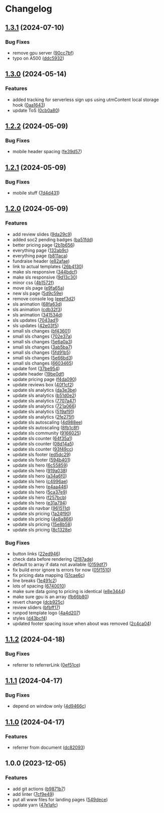 # Changelog

## [1.3.1](https://github.com/runpod/landing-ui/compare/v1.3.0...v1.3.1) (2024-07-10)


### Bug Fixes

* remove gpu server ([90cc7bf](https://github.com/runpod/landing-ui/commit/90cc7bf5f18a714e7c6cfe80d6aaba007c024ad3))
* typo on A500 ([ddc5932](https://github.com/runpod/landing-ui/commit/ddc5932106f6621212b360a55b5e0613b65d18f0))

## [1.3.0](https://github.com/runpod/landing-ui/compare/v1.2.2...v1.3.0) (2024-05-14)


### Features

* added tracking for serverless sign ups using utmContent local storage hook ([0aa1643](https://github.com/runpod/landing-ui/commit/0aa1643f0bce7d7c92ee18bc582275db6732eff3))
* update ToS ([0cb0a80](https://github.com/runpod/landing-ui/commit/0cb0a803ee43ec7bc152ab5d46f1cc5248bd0389))

## [1.2.2](https://github.com/runpod/landing-ui/compare/v1.2.1...v1.2.2) (2024-05-09)


### Bug Fixes

* mobile header spacing ([fe39d57](https://github.com/runpod/landing-ui/commit/fe39d57eccfe6385bd63e6b536b86d61a816000a))

## [1.2.1](https://github.com/runpod/landing-ui/compare/v1.2.0...v1.2.1) (2024-05-09)


### Bug Fixes

* mobile stuff ([7d4d431](https://github.com/runpod/landing-ui/commit/7d4d43138ff2da3b234a76a1173324e32f4a1216))

## [1.2.0](https://github.com/runpod/landing-ui/compare/v1.1.2...v1.2.0) (2024-05-09)


### Features

* add review slides ([9da29c9](https://github.com/runpod/landing-ui/commit/9da29c97b4fa5ad32756e550876f50ce47b3dd55))
* added soc2 pending badges ([ba51fdd](https://github.com/runpod/landing-ui/commit/ba51fdde1528f17c339acc819dd712110e3ba733))
* better pricing page ([2b1b656](https://github.com/runpod/landing-ui/commit/2b1b6561db5859321bc5943123de4303e10a3629))
* everything page ([132ab9c](https://github.com/runpod/landing-ui/commit/132ab9c73cf6178e0ad4e8acc0279a2e2bbb02f8))
* everything page ([b811aca](https://github.com/runpod/landing-ui/commit/b811aca63de7aa4e099198fe7eddf34f88793d6d))
* fundraise header ([e82afae](https://github.com/runpod/landing-ui/commit/e82afae75b2c5eff4f1f97a53ce3b0c98f10d43f))
* link to actual templates ([26b4130](https://github.com/runpod/landing-ui/commit/26b4130a252585140503abfbd8a478a42de9cbbd))
* make sls responsive ([344bdcf](https://github.com/runpod/landing-ui/commit/344bdcf0d7dd2911c7a893d3ac9e5b0108e52163))
* make sls responsive ([9d13c30](https://github.com/runpod/landing-ui/commit/9d13c30b04cfd05920af0b16015f3d34186a0d9e))
* minor css ([4b1572f](https://github.com/runpod/landing-ui/commit/4b1572f96ca1fd20629e92f4f2d44704319381ee))
* move sls page ([e9fa65a](https://github.com/runpod/landing-ui/commit/e9fa65a0a10a76c9931f77589abe51f23268a955))
* new sls page ([5d9c59e](https://github.com/runpod/landing-ui/commit/5d9c59e1e11005f254029db1f4fe3fa82858d9b1))
* remove console log ([eeef3d2](https://github.com/runpod/landing-ui/commit/eeef3d28642cce80ae873930e6a32c5aafe38354))
* sls animation ([68fa63d](https://github.com/runpod/landing-ui/commit/68fa63d2be6406a1cb5698a46cf833ac6b14c7f8))
* sls animation ([cdb32f3](https://github.com/runpod/landing-ui/commit/cdb32f35829aac1a657bfb93e43b9f3f2d523c1c))
* sls animation ([341534d](https://github.com/runpod/landing-ui/commit/341534d3ad9e26e1e5101335d97dd5f2f96c1f1e))
* sls updates ([7043ad1](https://github.com/runpod/landing-ui/commit/7043ad1377d065e66d3981205aecb0b9a9afae13))
* sls updates ([42e03f5](https://github.com/runpod/landing-ui/commit/42e03f5c4f78f72beac8e2b1af87f067a4acab07))
* small sls changes ([bf43601](https://github.com/runpod/landing-ui/commit/bf436018caed31c68f5a04fcdcba49eb6f2e7b91))
* small sls changes ([702e37a](https://github.com/runpod/landing-ui/commit/702e37add5c879fe47d80031673aa2505369c2b7))
* small sls changes ([5e6a0a3](https://github.com/runpod/landing-ui/commit/5e6a0a3eeb91c9ed60c66a0bcc9c59e916c5093c))
* small sls changes ([3ab5ba7](https://github.com/runpod/landing-ui/commit/3ab5ba7378c45fbc4adb0b1aae6561aea76b4b5b))
* small sls changes ([5fd91b5](https://github.com/runpod/landing-ui/commit/5fd91b5308b9d501d9923f81b6a6a0c7d02d0b26))
* small sls changes ([5e66bd3](https://github.com/runpod/landing-ui/commit/5e66bd359dce1c0eaac66d9bfef375bc63144f77))
* small sls changes ([6603465](https://github.com/runpod/landing-ui/commit/66034655b2e548c62b3bf1f9075e4a44ca653626))
* update font ([37be954](https://github.com/runpod/landing-ui/commit/37be9542d2403be03b102b4b08084f1ac7e2aeb7))
* update header ([19be0df](https://github.com/runpod/landing-ui/commit/19be0df5981d6f87959730b5ef89b78bae9f3f62))
* update pricing page ([f4da090](https://github.com/runpod/landing-ui/commit/f4da09089000b0f7f46cabb7c1214a775d566c7d))
* update reviews box ([40f1cf2](https://github.com/runpod/landing-ui/commit/40f1cf2cbe2aa73048bbcd48e7e4c87bfbb06f18))
* update sls analytics ([da3e3be](https://github.com/runpod/landing-ui/commit/da3e3be6588f52f605ee21e7ce70dd2aa9903bcc))
* update sls analytics ([b51d0e2](https://github.com/runpod/landing-ui/commit/b51d0e26341902b816dad70972a3903f1a0712dc))
* update sls analytics ([7707a47](https://github.com/runpod/landing-ui/commit/7707a47c29a900dac915f649837296616390f69c))
* update sls analytics ([721a066](https://github.com/runpod/landing-ui/commit/721a0660e76af4b920c50e00740b6f1057586cde))
* update sls analytics ([519af91](https://github.com/runpod/landing-ui/commit/519af91dfb0d146d327403a3d50cee79a7a8aa52))
* update sls analytics ([2fe275f](https://github.com/runpod/landing-ui/commit/2fe275fa3926976bf9baa8082887105ac91bb857))
* update sls autoscaling ([4d988ee](https://github.com/runpod/landing-ui/commit/4d988eee1751f835b6a84bcdc865f599586a60b6))
* update sls autoscaling ([8fb1c8f](https://github.com/runpod/landing-ui/commit/8fb1c8f1ac4149978c1cafa51f4d2fc7dad391dd))
* update sls community ([9166025](https://github.com/runpod/landing-ui/commit/9166025135bd12c5a2575f1b4fd7bade0a7dc099))
* update sls counter ([64f35a1](https://github.com/runpod/landing-ui/commit/64f35a16190790b65793fee65e6ac58ad943eaee))
* update sls counter ([08d14a5](https://github.com/runpod/landing-ui/commit/08d14a597f91afb7ad644c64daf18e90c5816f90))
* update sls counter ([93f49cc](https://github.com/runpod/landing-ui/commit/93f49cc882fcf48e579c27cefaa4833b0a6cf526))
* update sls footer ([ed5dc29](https://github.com/runpod/landing-ui/commit/ed5dc29088f6f7c8d2e8141f2151a62c1fbb91b6))
* update sls footer ([594b401](https://github.com/runpod/landing-ui/commit/594b4010f3f1670afcb9ccbd411db8d7210fa1f8))
* update sls hero ([6c55859](https://github.com/runpod/landing-ui/commit/6c558592547ffd122fab9d122b702c15bbd6b1a9))
* update sls hero ([919a038](https://github.com/runpod/landing-ui/commit/919a0384c137bb727e0e9eb8052ffb6eefdb8a56))
* update sls hero ([a34a6f0](https://github.com/runpod/landing-ui/commit/a34a6f0e97aa0bab1a0bc0ca3b6e2b7eec031578))
* update sls hero ([c4996ae](https://github.com/runpod/landing-ui/commit/c4996aeba0ba3e6bfcbe2e887b47b6ea0b08b290))
* update sls hero ([e4aa446](https://github.com/runpod/landing-ui/commit/e4aa446cd9587901ef5e72a951a68bda45bb50bf))
* update sls hero ([5ca37e9](https://github.com/runpod/landing-ui/commit/5ca37e9a0c8f26a1d3916c52f3f85de3593e0a58))
* update sls hero ([f257bcb](https://github.com/runpod/landing-ui/commit/f257bcb8ddd8c027cb97984923c71c55b539859e))
* update sls hero ([e31a794](https://github.com/runpod/landing-ui/commit/e31a794e25ea20e6a71523db452beaa4f4101a09))
* update sls navbar ([961511d](https://github.com/runpod/landing-ui/commit/961511d4d348002d7d23f8bf3e414c40738e31cb))
* update sls pricing ([1a24f90](https://github.com/runpod/landing-ui/commit/1a24f905be2a044e5a3c4238d47ac0a1f1d7715e))
* update sls pricing ([4e8a866](https://github.com/runpod/landing-ui/commit/4e8a866459c1601132e3ec62eed7c7c5e5fd03fc))
* update sls pricing ([15e8b58](https://github.com/runpod/landing-ui/commit/15e8b5819e9891d2ce871a85847599db0ca1e1e8))
* update sls pricing ([8c1328e](https://github.com/runpod/landing-ui/commit/8c1328e578db8210d3d0c978f016b210cf723d62))


### Bug Fixes

* button links ([22ed946](https://github.com/runpod/landing-ui/commit/22ed9461d40e9cabca5cf7f9cce0113ec8e06d52))
* check data before rendering ([2f87ade](https://github.com/runpod/landing-ui/commit/2f87adea33529d8c182f92e83dec024685d78b1c))
* default to array if data not available ([0159df7](https://github.com/runpod/landing-ui/commit/0159df7c0856f741da99d62144e64888fc7fa997))
* fix build error ignore ts errors for now ([05f1510](https://github.com/runpod/landing-ui/commit/05f15101c920f53c536e4e28780a9095d2fac738))
* fix pricing data mapping ([51cae6c](https://github.com/runpod/landing-ui/commit/51cae6c3ecf9e0427f82aafba3b8245cb8717160))
* line breaks ([1e491c2](https://github.com/runpod/landing-ui/commit/1e491c2796f5752c39b0e4059f674f75e0dda9c6))
* lots of spacing ([6740010](https://github.com/runpod/landing-ui/commit/67400105412237519e85e4a889b92f390062aa20))
* make sure data going to pricing is identical ([e8e3444](https://github.com/runpod/landing-ui/commit/e8e3444a68338813ce5257219d57a73f51315a62))
* make sure gpu is an array ([fb66b80](https://github.com/runpod/landing-ui/commit/fb66b80f3e0f486fb369a5d0940d9bc7d5cac6fe))
* revert change ([dcb925c](https://github.com/runpod/landing-ui/commit/dcb925c080ea8c3f8c1ebb00dfb6c79299134afa))
* review sliders ([bfbff17](https://github.com/runpod/landing-ui/commit/bfbff17e67cb1808bb6ea28c56c2b175b8d77200))
* runpod template logo ([4a4d207](https://github.com/runpod/landing-ui/commit/4a4d20736ea9003a0e947dbb5b489ab4944f1ec4))
* styles ([d43bcf4](https://github.com/runpod/landing-ui/commit/d43bcf44d00aa307cce97ee398e95b783426bddc))
* updated footer spacing issue when about was removed ([2c4ca04](https://github.com/runpod/landing-ui/commit/2c4ca04c66e8b72e3edcbb4cafa480f00504fc52))

## [1.1.2](https://github.com/runpod/landing-ui/compare/v1.1.1...v1.1.2) (2024-04-18)


### Bug Fixes

* referrer to referrerLink ([0ef51ce](https://github.com/runpod/landing-ui/commit/0ef51ce71f797b11226373c85ec2c5b40bfb86a9))

## [1.1.1](https://github.com/runpod/landing-ui/compare/v1.1.0...v1.1.1) (2024-04-17)


### Bug Fixes

* depend on window only ([4d9466c](https://github.com/runpod/landing-ui/commit/4d9466caa7654f68dc12ade43e23cc23758c3c7e))

## [1.1.0](https://github.com/runpod/landing-ui/compare/v1.0.0...v1.1.0) (2024-04-17)


### Features

* referrer from document ([dc82093](https://github.com/runpod/landing-ui/commit/dc8209307d88eac1df967eae0b8ed0a4c613abc0))

## 1.0.0 (2023-12-05)


### Features

* add git actions ([b9871b7](https://github.com/runpod/landing-ui/commit/b9871b7141b40c85eeee64e76dc4b8166279f652))
* add linter ([7cf9e49](https://github.com/runpod/landing-ui/commit/7cf9e49b87d0320da174d9391a3c44379aa3f880))
* put all www files for landing pages ([549dece](https://github.com/runpod/landing-ui/commit/549dece63f0eb10becaaed8d21c1072cd78cc3d0))
* update yarn ([47e1afc](https://github.com/runpod/landing-ui/commit/47e1afc7487314c08df70bd7dce35e10c8434763))

